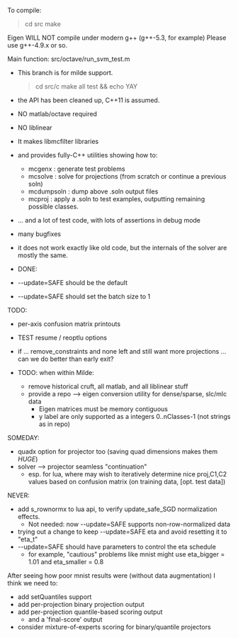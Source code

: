 To compile: 

> cd src
> make

Eigen WILL NOT compile under modern g++ (g++-5.3, for example)
Please use g++-4.9.x or so.

Main function: src/octave/run_svm_test.m

- This branch is for milde support.
	> cd src/c
	> make all test && echo YAY
- the API has been cleaned up, C++11 is assumed.
- NO matlab/octave required
- NO liblinear
- It makes libmcfilter libraries
- and provides fully-C++ utilities showing how to:
  - mcgenx : generate test problems
  - mcsolve : solve for projections (from scratch or continue a previous soln)
  - mcdumpsoln : dump above .soln output files
  - mcproj : apply a .soln to test examples, outputting remaining possible classes.
- ... and a lot of test code, with lots of assertions in debug mode
- many bugfixes

- it does not work exactly like old code, but the internals of the solver are mostly
  the same.

- DONE:
 - --update=SAFE should be the default
 - --update=SAFE should set the batch size to 1

TODO:
 - per-axis confusion matrix printouts
 - TEST resume / reoptlu options 
 - if ... remove_constraints and none left and still want more projections
      ... can we do better than early exit?

- TODO: when within Milde:
  - remove historical cruft, all matlab, and all liblinear stuff
  - provide a repo --> eigen conversion utility for dense/sparse, slc/mlc data
    - Eigen matrices must be memory contiguous
    - y label are only supported as a integers 0..nClasses-1 (not strings as in repo)

SOMEDAY:
 - quadx option for projector too (saving quad dimensions makes them *HUGE*)
 - solver --> projector seamless "continuation"
   - esp. for lua, where may wish to iteratively determine nice proj,C1,C2
     values based on confusion matrix (on training data, [opt. test data])

NEVER:
 - add s_rownormx to lua api, to verify update_safe_SGD normalization effects.
   - Not needed: now --update=SAFE supports non-row-normalized data
 - trying out a change to keep --update=SAFE eta and avoid resetting it to "eta_t"
 - --update=SAFE should have parameters to control the eta schedule
   - for example, "cautious" problems like mnist might use
     eta_bigger = 1.01 and eta_smaller = 0.8

After seeing how poor mnist results were (without data augmentation)
I think we need to:
 - add setQuantiles support
 - add per-projection binary projection output
 - add per-projection quantile-based scoring output
   - and a 'final-score' output
 - consider mixture-of-experts scoring for binary/quantile projectors

